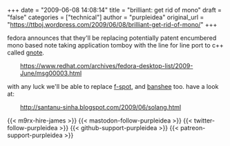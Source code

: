 +++
date = "2009-06-08 14:08:14"
title = "brilliant: get rid of mono"
draft = "false"
categories = ["technical"]
author = "purpleidea"
original_url = "https://ttboj.wordpress.com/2009/06/08/brilliant-get-rid-of-mono/"
+++

fedora announces that they'll be replacing potentially patent encumbered mono based note taking application tomboy with the line for line port to c++ called <a href="http://live.gnome.org/Gnote">gnote</a>.
<p style="padding-left:30px;"><a href="https://www.redhat.com/archives/fedora-desktop-list/2009-June/msg00003.html">https://www.redhat.com/archives/fedora-desktop-list/2009-June/msg00003.html</a></p>
with any luck we'll be able to replace <a href="http://f-spot.org/">f-spot</a>, and <a href="http://banshee-project.org/">banshee</a> too. have a look at:
<p style="padding-left:30px;"><a href="http://santanu-sinha.blogspot.com/2009/06/solang.html">http://santanu-sinha.blogspot.com/2009/06/solang.html</a></p>

{{< m9rx-hire-james >}}
{{< mastodon-follow-purpleidea >}}
{{< twitter-follow-purpleidea >}}
{{< github-support-purpleidea >}}
{{< patreon-support-purpleidea >}}
